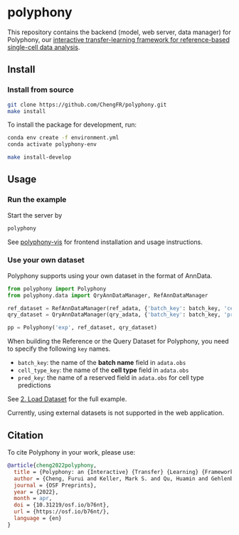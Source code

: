 # polyphony


This repository contains the backend (model, web server, data manager) for Polyphony, our [interactive transfer-learning framework for reference-based single-cell data analysis](https://osf.io/b76nt/).

## Install

### Install from source

```sh
git clone https://github.com/ChengFR/polyphony.git
make install
```

To install the package for development, run:

```sh
conda env create -f environment.yml
conda activate polyphony-env

make install-develop
```

## Usage

### Run the example

Start the server by

```sh
polyphony
```

See [polyphony-vis](https://github.com/scPolyphony/polyphony-vis) for frontend installation and usage instructions.

### Use your own dataset

Polyphony supports using your own dataset in the format of AnnData.

```python
from polyphony import Polyphony
from polyphony.data import QryAnnDataManager, RefAnnDataManager

ref_dataset = RefAnnDataManager(ref_adata, {'batch_key': batch_key, 'cell_type_key': cell_type_key})
qry_dataset = QryAnnDataManager(qry_adata, {'batch_key': batch_key, 'pred_key': pred_key})

pp = Polyphony('exp', ref_dataset, qry_dataset)
```

When building the Reference or the Query Dataset for Polyphony, you need to specify the following `key` names.
* `batch_key`: the name of the **batch name** field in `adata.obs`
* `cell_type_key`: the name of the **cell type** field in `adata.obs`
* `pred_key`: the name of a reserved field in `adata.obs` for cell type predictions

See [2. Load Dataset](https://github.com/scPolyphony/polyphony/tree/main/notebooks/2.%20Load%20Dataset.ipynb) for the full example.

Currently, using external datasets is not supported in the web application.

## Citation

To cite Polyphony in your work, please use:

```bibtex
@article{cheng2022polyphony,
  title = {Polyphony: an {Interactive} {Transfer} {Learning} {Framework} for {Single}-{Cell} {Data} {Analysis}},
  author = {Cheng, Furui and Keller, Mark S. and Qu, Huamin and Gehlenborg, Nils and Wang, Qianwen},
  journal = {OSF Preprints},
  year = {2022},
  month = apr,
  doi = {10.31219/osf.io/b76nt},
  url = {https://osf.io/b76nt/},
  language = {en}
}
```
